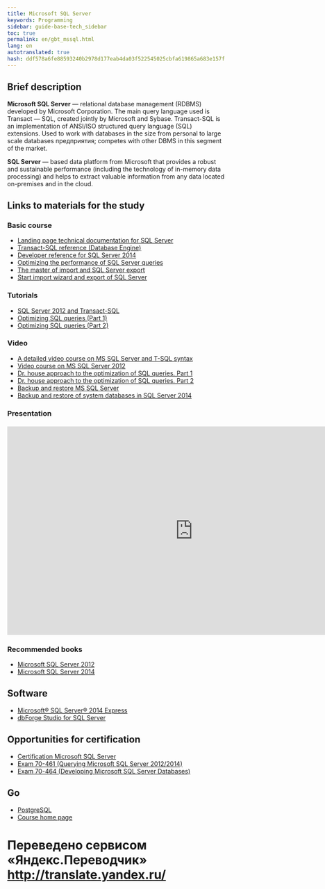 ```yaml
--- 
title: Microsoft SQL Server 
keywords: Programming 
sidebar: guide-base-tech_sidebar 
toc: true 
permalink: en/gbt_mssql.html 
lang: en 
autotranslated: true 
hash: ddf578a6fe88593240b2978d177eab4da03f522545025cbfa619865a683e157f 
--- 
```


## Brief description 

**Microsoft SQL Server** — relational database management (RDBMS) developed by Microsoft Corporation. The main query language used is Transact — SQL, created jointly by Microsoft and Sybase. Transact-SQL is an implementation of ANSI/ISO structured query language (SQL) extensions. Used to work with databases in the size from personal to large scale databases предприятия; competes with other DBMS in this segment of the market. 

**SQL Server** — based data platform from Microsoft that provides a robust and sustainable performance (including the technology of in-memory data processing) and helps to extract valuable information from any data located on-premises and in the cloud. 

## Links to materials for the study 

### Basic course 

* [Landing page technical documentation for SQL Server](https://msdn.microsoft.com/ru-ru/library/mt590198(v=sql.1).aspx) 
* [Transact-SQL reference (Database Engine)](https://msdn.microsoft.com/ru-ru/library/bb510741.aspx) 
* [Developer reference for SQL Server 2014](https://msdn.microsoft.com/ru-ru/library/dd206988(v=sql.120).aspx) 
* [Optimizing the performance of SQL Server queries](https://technet.microsoft.com/ru-ru/library/2007.11.sqlquery.aspx) 
* [The master of import and SQL Server export](https://msdn.microsoft.com/ru-ru/library/ms141209(v=sql.120).aspx) 
* [Start import wizard and export of SQL Server](https://msdn.microsoft.com/ru-ru/library/ms140052(v=sql.120).aspx) 

### Tutorials 

* [SQL Server 2012 and Transact-SQL](https://professorweb.ru/my/sql-server/2012/level1/) 
* [Optimizing SQL queries (Part 1)](http://ts-soft.ru/blog/sql-optimization-1) 
* [Optimizing SQL queries (Part 2)](http://ts-soft.ru/blog/sql-optimization-2) 

### Video 

* [A detailed video course on MS SQL Server and T-SQL syntax](https://www.youtube.com/playlist?list=PLWCoo5SF-qANaHABEiNOJ-yBcmYqOEve1) 
* [Video course on MS SQL Server 2012](https://www.youtube.com/watch?v=N_z4dsJ3sbM&list=PLshd8LOTR60Fu5locACXWHQXU0M2Q509r) 
* [Dr. house approach to the optimization of SQL queries. Part 1](https://www.lektorium.tv/lecture/14561) 
* [Dr. house approach to the optimization of SQL queries. Part 2](https://www.lektorium.tv/lecture/14562) 
* [Backup and restore MS SQL Server](https://www.youtube.com/watch?v=hflRnP-1Ik0) 
* [Backup and restore of system databases in SQL Server 2014](https://www.youtube.com/watch?v=Mm_71iKzf44) 

### Presentation 

<div class="thumb-wrap" style="margin-top: 20px; margin-bottom: 20px"> 
<iframe width="854" height="480" src="https://www.youtube.com/embed/Ds8GCdhbu5g" frameborder="0" allowfullscreen></iframe> 
</div> 

### Recommended books 

* [Microsoft SQL Server 2012](http://www.ozon.ru/context/detail/id/32125332/) 
* [Microsoft SQL Server 2014](http://www.ozon.ru/context/detail/id/31350961/) 

## Software 

* [Microsoft® SQL Server® 2014 Express](https://www.microsoft.com/ru-ru/download/details.aspx?id=42299) 
* [dbForge Studio for SQL Server](https://www.devart.com/ru/dbforge/sql/studio/) 

## Opportunities for certification 

* [Certification Microsoft SQL Server](https://www.microsoft.com/ru-ru/learning/sql-certification.aspx) 
* [Exam 70-461 (Querying Microsoft SQL Server 2012/2014)](https://www.microsoft.com/ru-ru/learning/exam-70-461.aspx) 
* [Exam 70-464 (Developing Microsoft SQL Server Databases)](https://www.microsoft.com/ru-ru/learning/exam-70-464.aspx) 

## Go 

* [PostgreSQL](gbt_postgresql.html) 
* [Course home page](gbt_landing-page.html) 



 # Переведено сервисом «Яндекс.Переводчик» http://translate.yandex.ru/